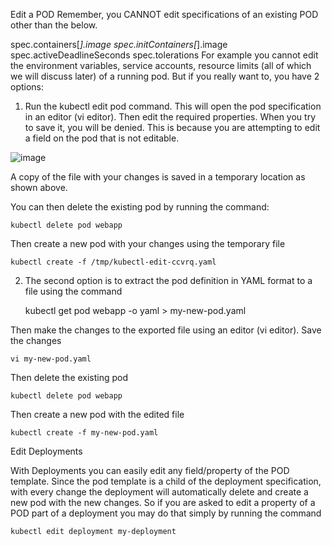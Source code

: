 Edit a POD
Remember, you CANNOT edit specifications of an existing POD other than the below.

spec.containers[*].image
spec.initContainers[*].image
spec.activeDeadlineSeconds
spec.tolerations
For example you cannot edit the environment variables, service accounts, resource limits (all of which we will discuss later) of a running pod. But if you really want to, you have 2 options:

1. Run the kubectl edit pod <pod name> command.  This will open the pod specification in an editor (vi editor). Then edit the required properties. When you try to save it, you will be denied. This is because you are attempting to edit a field on the pod that is not editable.

![image](https://github.com/Althaf-official/Kodekloud_Learning/assets/105126131/0d69e8b0-bef4-4f79-a531-24160678d769)


A copy of the file with your changes is saved in a temporary location as shown above.

You can then delete the existing pod by running the command:

    kubectl delete pod webapp

Then create a new pod with your changes using the temporary file

    kubectl create -f /tmp/kubectl-edit-ccvrq.yaml

2. The second option is to extract the pod definition in YAML format to a file using the command
  
      kubectl get pod webapp -o yaml > my-new-pod.yaml

Then make the changes to the exported file using an editor (vi editor). Save the changes

    vi my-new-pod.yaml

Then delete the existing pod

    kubectl delete pod webapp

Then create a new pod with the edited file

    kubectl create -f my-new-pod.yaml

Edit Deployments

With Deployments you can easily edit any field/property of the POD template. Since the pod template is a child of the deployment specification,  with every change the deployment will automatically delete and create a new pod with the new changes. So if you are asked to edit a property of a POD part of a deployment you may do that simply by running the command

    kubectl edit deployment my-deployment

